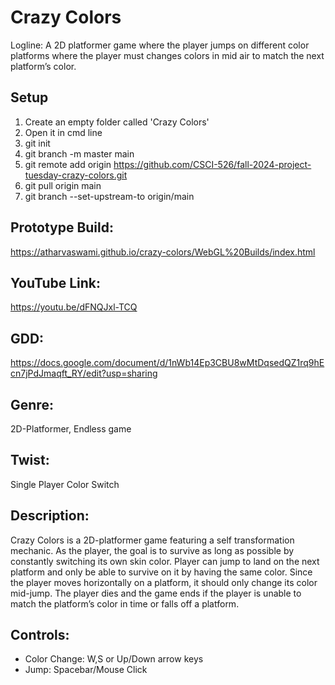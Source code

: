 
# Crazy Colors

Logline: A 2D platformer game where the player jumps on different color platforms where the player must changes colors in mid air to match the next platform’s color.

## Setup

1. Create an empty folder called 'Crazy Colors'
2. Open it in cmd line
3. git init
4. git branch -m master main
5. git remote add origin https://github.com/CSCI-526/fall-2024-project-tuesday-crazy-colors.git
6. git pull origin main
7. git branch --set-upstream-to origin/main


## Prototype Build:
https://atharvaswami.github.io/crazy-colors/WebGL%20Builds/index.html

## YouTube Link:
https://youtu.be/dFNQJxl-TCQ

## GDD: 
https://docs.google.com/document/d/1nWb14Ep3CBU8wMtDqsedQZ1rq9hEcn7jPdJmaqft_RY/edit?usp=sharing

## Genre: 
2D-Platformer, Endless game

## Twist:  
Single Player Color Switch

## Description:
Crazy Colors is a 2D-platformer game featuring a self transformation mechanic. As the player, the goal is to survive as long as possible by constantly switching its own skin color. Player can jump to land on the next platform and only be able to survive on it by having the same color. Since the player moves horizontally on a platform, it should only change its color mid-jump. The player dies and the game ends if the player is unable to match the platform’s color in time or falls off a platform.

## Controls:
- Color Change: W,S or Up/Down arrow keys
- Jump: Spacebar/Mouse Click
